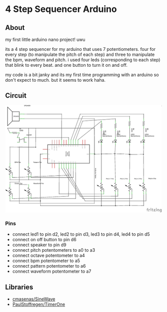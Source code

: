 # 4 Step Sequencer Arduino

## About

my first little arduino nano project! uwu

its a 4 step sequencer for my arduino that uses 7 potentiometers.
four for every step (to manipulate the pitch of each step) and three to manipulate the bpm, waveform and pitch.
i used four leds (corresponding to each step) that blink to every beat. 
and one button to turn it on and off.

my code is a bit janky and its my first time programming with an arduino so don't expect to much.
but it seems to work haha.

## Circuit

![](circuit_schematic.png?raw=true)

### Pins

 *  connect led1 to pin d2, led2 to pin d3, led3 to pin d4, led4 to pin d5
 *  connect on off button to pin d6
 *  connect speaker to pin d9
 *  connect pitch potentometers to a0 to a3
 *  connect octave potentometer to a4
 *  connect bpm potentometer to a5
 *  connect pattern potentometer to a6
 *  connect waveform potentometer to a7

## Libraries

 * [cmasenas/SineWave](https://github.com/cmasenas/SineWave) 
 * [PaulStoffregen/TimerOne](https://github.com/PaulStoffregen/TimerOne)
